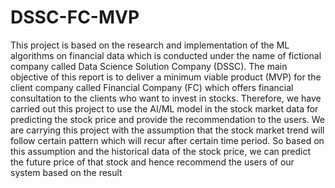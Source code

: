 # DSSC-FC-MVP

This project is based on the research and implementation of the ML algorithms on financial data which is conducted under the name of fictional company called Data Science Solution Company (DSSC). The main objective of this report is to deliver a minimum viable product (MVP) for the client company called Financial Company (FC) which offers financial consultation to the clients who want to invest in stocks. Therefore, we have carried out this project to use the AI/ML model in the stock market data for predicting the stock price and provide the recommendation to the users. We are carrying this project with the assumption that the stock market trend will follow certain pattern which will recur after certain time period. So based on this assumption and the historical data of the stock price, we can predict the future price of that stock and hence recommend the users of our system based on the result
